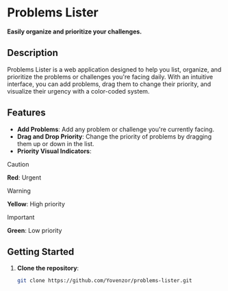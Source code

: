 # Problems Lister

**Easily organize and prioritize your challenges.**

## Description

Problems Lister is a web application designed to help you list, organize, and prioritize the problems or challenges you're facing daily. With an intuitive interface, you can add problems, drag them to change their priority, and visualize their urgency with a color-coded system.

## Features

- **Add Problems**: Add any problem or challenge you're currently facing.
- **Drag and Drop Priority**: Change the priority of problems by dragging them up or down in the list.
- **Priority Visual Indicators**:
  
> [!CAUTION]
> **Red**: Urgent

> [!WARNING]
> **Yellow**: High priority

> [!IMPORTANT]
> **Green**: Low priority


## Getting Started

1. **Clone the repository**:
   ```bash
   git clone https://github.com/Yovenzor/problems-lister.git

